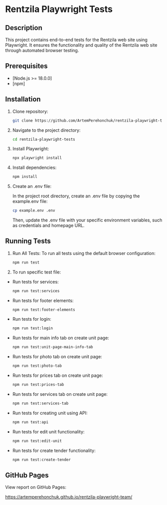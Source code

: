 # Rentzila Playwright Tests

## Description

This project contains end-to-end tests for the Rentzila web site using Playwright. It ensures the functionality and quality of the Rentzila web site through automated browser testing.

## Prerequisites

- [Node.js >= 18.0.0]
- [npm]

## Installation

1. Clone repository:

   ```bash
   git clone https://github.com/ArtemPerehonchuk/rentzila-playwright-tests.git

   ```
2. Navigate to the project directory:

    ```bash
    cd rentzila-playwright-tests
    ````

3. Install Playwright:

    ```bash
    npx playwright install
    ```

4. Install dependencies:

    ```bash
    npm install
    ```

5. Create an .env file:

    In the project root directory, create an .env file by copying the example.env file:

    ```bash
    cp example.env .env
    ```
    Then, update the .env file with your specific environment variables, such as credentials and homepage URL.

## Running Tests
1. Run All Tests:
To run all tests using the default browser configuration:

    ```bash
    npm run test
    ```

2. To run specific test file:

- Run tests for services:

    ```bash
    npm run test:services
    ```

- Run tests for footer elements:

    ```bash
    npm run test:footer-elements
    ```

- Run tests for login:

    ```bash
    npm run test:login
    ```

- Run tests for main info tab on create unit page:

    ```bash
    npm run test:unit-page-main-info-tab
    ```

- Run tests for photo tab on create unit page:

    ```bash
    npm run test:photo-tab
    ```

- Run tests for prices tab on create unit page:

    ```bash
    npm run test:prices-tab
    ```

- Run tests for services tab on create unit page:

    ```bash
    npm run test:services-tab
    ```

- Run tests for creating unit using API:

    ```bash
    npm run test:api
    ```

- Run tests for edit unit functionality:

    ```bash
    npm run test:edit-unit
    ```

- Run tests for create tender functionality:

    ```bash
    npm run test:create-tender
    ```

## GitHub Pages

View report on GitHub Pages:

https://artemperehonchuk.github.io/rentzila-playwright-team/